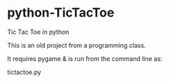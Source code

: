 # python-TicTacToe
Tic Tac Toe in python

This is an old project from a programming class.

It requires pygame & is run from the command line as:

tictactoe.py

